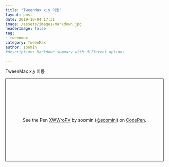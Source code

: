 ```yaml
---
title: "TweenMax x,y 이동"
layout: post
date: 2019-10-04 17:31
image: /assets/images/markdown.jpg
headerImage: false
tag:
- tweenmax
category: TweenMax
author: soomin
#description: Markdown summary with different options

---
```


TweenMax x,y 이동

<p class="codepen" data-height="265" data-theme-id="0" data-default-tab="css,result" data-user="soomini" data-slug-hash="XWWroPV" style="height: 265px; box-sizing: border-box; display: flex; align-items: center; justify-content: center; border: 2px solid; margin: 1em 0; padding: 1em;" data-pen-title="XWWroPV">
  <span>See the Pen <a href="https://codepen.io/soomini/pen/XWWroPV">
  XWWroPV</a> by soomin (<a href="https://codepen.io/soomini">@soomini</a>)
  on <a href="https://codepen.io">CodePen</a>.</span>
</p>
<script async src="https://static.codepen.io/assets/embed/ei.js"></script>
